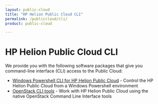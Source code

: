 ```yaml
---
layout: public-cloud
title: "HP Helion Public Cloud CLI"
permalink: /publiccloud/cli/
product: public-cloud

---
```

<!--PUBLISHED-->
# HP Helion Public Cloud CLI

We provide you with the following software packages that give you command-line interface (CLI) access to the Public Cloud:

* [Windows Powershell CLI for HP Helion Public Cloud](/publiccloud/cli/windows/) - Control the HP Helion Public Cloud from a Windows Powershell environment
* [OpenStack CLI tools](/publiccloud/cli/openstack/) - Work with HP Helion Public Cloud using the native OpenStack Command Line Interface tools

